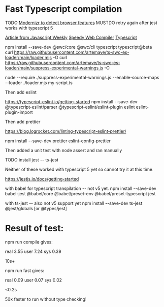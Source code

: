 # Fast Typescript compilation

TODO
[Modernizr to detect browser features](http://html5doctor.com/using-modernizr-to-detect-html5-features-and-provide-fallbacks/#:~:text=Modernizr%20is%20a%20JavaScript%20library,that%20do%20not%20support%20them.)
MUSTDO retry again after jest works with typescript 5

[Article from Javascript Weekly](https://featurist.co.uk/blog/running-typescript-in-node-with-near-zero-compilation-cost/)
[Speedy Web Compiler](https://swc.rs)
[Typescript](https://www.typescriptlang.org)

npm install --save-dev @swc/core @swc/cli typescript typescript@beta
curl https://raw.githubusercontent.com/artemave/ts-swc-es-loader/main/loader.mjs -O
curl https://raw.githubusercontent.com/artemave/ts-swc-es-loader/main/suppress-experimental-warnings.js -O

node --require ./suppress-experimental-warnings.js --enable-source-maps --loader ./loader.mjs my-script.ts

Then add eslint

https://typescript-eslint.io/getting-started
npm install --save-dev @typescript-eslint/parser @typescript-eslint/eslint-plugin eslint eslint-plugin-import

Then add prettier

https://blog.logrocket.com/linting-typescript-eslint-prettier/

npm install --save-dev prettier eslint-config-prettier

Then added a unit test with node assert and ran manually

TODO install jest -- ts-jest

Neither of these worked with typescript 5 yet so cannot try it at this time.

https://jestjs.io/docs/getting-started

with babel for typescript transpilation -- not v5 yet.
npm install --save-dev babel-jest @babel/core @babel/preset-env @babel/preset-typescript jest

with ts-jest -- also not v5 support yet
npm install --save-dev ts-jest @jest/globals [or @types/jest]

# Result of test:

npm run compile gives:

real 3.55
user 7.24
sys 0.39

10s+

npm run fast gives:

real 0.09
user 0.07
sys 0.02

<0.2s

50x faster to run without type checking!
